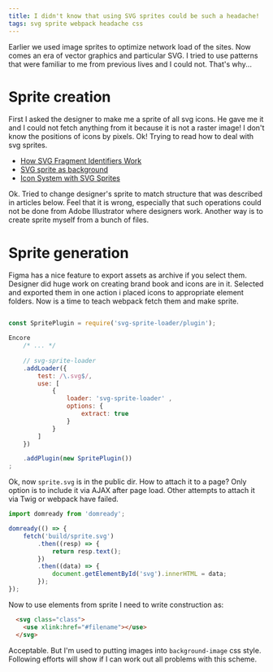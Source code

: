 ```yaml
---
title: I didn't know that using SVG sprites could be such a headache!
tags: svg sprite webpack headache css
---
```


Earlier we used image sprites to optimize network load of the sites. Now comes an era of vector graphics and particular SVG. I tried to use patterns that were familiar to me from previous lives and I could not. That's why...

# Sprite creation

First I asked the designer to make me a sprite of all svg icons. He gave me it and I could not fetch anything from it because it is not a raster image! I don't know the positions of icons by pixels. Ok! Trying to read how to deal with svg sprites.

* [How SVG Fragment Identifiers Work](https://css-tricks.com/svg-fragment-identifiers-work/)
* [SVG sprite as background](https://css-tricks.com/forums/topic/svg-sprite-symbols-as-css-content-or-background/)
* [Icon System with SVG Sprites](https://css-tricks.com/svg-sprites-use-better-icon-fonts/)

Ok. Tried to change designer's sprite to match structure that was described in articles below. Feel that it is wrong, especially that such operations could not be done from Adobe Illustrator where designers work. Another way is to create sprite myself from a bunch of files.

# Sprite generation

Figma has a nice feature to export assets as archive if you select them. Designer did huge work on creating brand book and icons are in it. Selected and exported them in one action i placed icons to appropriate element folders. Now is a time to teach webpack fetch them and make sprite.

```js

const SpritePlugin = require('svg-sprite-loader/plugin');

Encore
    /* ... */
    
    // svg-sprite-loader
    .addLoader({
        test: /\.svg$/,
        use: [
            {
                loader: 'svg-sprite-loader' ,
                options: {
                    extract: true
                }
            }
        ]
    })

    .addPlugin(new SpritePlugin())
;
```

Ok, now `sprite.svg` is in the public dir. How to attach it to a page? Only option is to include it via AJAX after page load. Other attempts to attach it via Twig or webpack have failed.

```js
import domready from 'domready';

domready(() => {
    fetch('build/sprite.svg')
        .then((resp) => {
            return resp.text();
        })  
        .then((data) => {
            document.getElementById('svg').innerHTML = data;
        });
});
```

Now to use elements from sprite I need to write construction as:

```html
  <svg class="class">
    <use xlink:href="#filename"></use>
  </svg>
```

Acceptable. But I'm used to putting images into `background-image` css style. Following efforts will show if I can work out all problems with this scheme.
